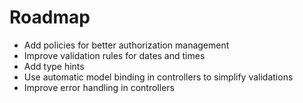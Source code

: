 # Roadmap

- Add policies for better authorization management
- Improve validation rules for dates and times
- Add type hints
- Use automatic model binding in controllers to simplify validations
- Improve error handling in controllers
